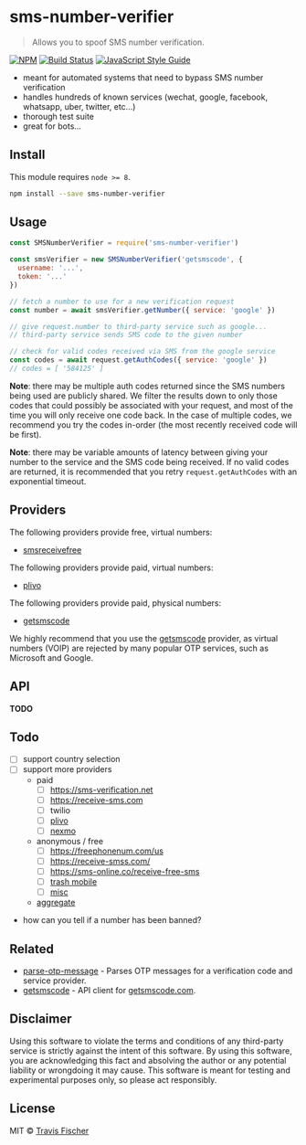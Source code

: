 # sms-number-verifier

> Allows you to spoof SMS number verification.

[![NPM](https://img.shields.io/npm/v/sms-number-verifier.svg)](https://www.npmjs.com/package/sms-number-verifier) [![Build Status](https://travis-ci.com/transitive-bullshit/sms-number-verifier.svg?branch=master)](https://travis-ci.com/transitive-bullshit/sms-number-verifier) [![JavaScript Style Guide](https://img.shields.io/badge/code_style-standard-brightgreen.svg)](https://standardjs.com)

- meant for automated systems that need to bypass SMS number verification
- handles hundreds of known services (wechat, google, facebook, whatsapp, uber, twitter, etc...)
- thorough test suite
- great for bots...


## Install

This module requires `node >= 8`.

```bash
npm install --save sms-number-verifier
```


## Usage

```js
const SMSNumberVerifier = require('sms-number-verifier')

const smsVerifier = new SMSNumberVerifier('getsmscode', {
  username: '...',
  token: '...'
})

// fetch a number to use for a new verification request
const number = await smsVerifier.getNumber({ service: 'google' })

// give request.number to third-party service such as google...
// third-party service sends SMS code to the given number

// check for valid codes received via SMS from the google service
const codes = await request.getAuthCodes({ service: 'google' })
// codes = [ '584125' ]
```

**Note**: there may be multiple auth codes returned since the SMS numbers being used are publicly shared. We filter the results down to only those codes that could possibly be associated with your request, and most of the time you will only receive one code back. In the case of multiple codes, we recommend you try the codes in-order (the most recently received code will be first).

**Note**: there may be variable amounts of latency between giving your number to the service and the SMS code being received. If no valid codes are returned, it is recommended that you retry `request.getAuthCodes` with an exponential timeout.

## Providers

The following providers provide free, virtual numbers:
  - [smsreceivefree](https://smsreceivefree.com/)

The following providers provide paid, virtual numbers:
  - [plivo](https://www.plivo.com/)

The following providers provide paid, physical numbers:
  - [getsmscode](http://www.getsmscode.com/)

We highly recommend that you use the [getsmscode](http://www.getsmscode.com/) provider, as virtual numbers (VOIP) are rejected by many popular OTP services, such as Microsoft and Google.

## API

**TODO**

## Todo

- [ ] support country selection
- [ ] support more providers
  - paid
    - [ ] https://sms-verification.net
    - [ ] https://receive-sms.com
    - [ ] twilio
    - [ ] [plivo](https://plivo.com)
    - [ ] [nexmo](https://www.nexmo.com/pricing)
  - anonymous / free
    - [ ] https://freephonenum.com/us
    - [ ] https://receive-smss.com/
    - [ ] https://sms-online.co/receive-free-sms
    - [ ] [trash mobile](https://www.spoofbox.com/en/tool/trash-mobile)
    - [ ] [misc](https://drfone.wondershare.com/message/receive-message-online.html)
  - [aggregate](https://www.reddit.com/r/privacytoolsIO/comments/8bz1j6/receive_anonymous_sms_online_without_giving_away/)
- how can you tell if a number has been banned?


## Related

- [parse-otp-message](https://github.com/transitive-bullshit/parse-otp-message) - Parses OTP messages for a verification code and service provider.
- [getsmscode](https://github.com/transitive-bullshit/getsmscode) - API client for [getsmscode.com](http://www.getsmscode.com/).


## Disclaimer

Using this software to violate the terms and conditions of any third-party service is strictly against the intent of this software. By using this software, you are acknowledging this fact and absolving the author or any potential liability or wrongdoing it may cause. This software is meant for testing and experimental purposes only, so please act responsibly.


## License

MIT © [Travis Fischer](https://github.com/transitive-bullshit)
